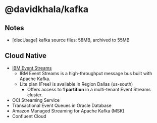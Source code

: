 # @davidkhala/kafka

## Notes
- [discUsage] kafka source files: 58MB, archived to 55MB


## Cloud Native
- [IBM Event Streams](https://cloud.ibm.com/catalog/services/event-streams)
    - IBM Event Streams is a high-throughput message bus built with Apache Kafka.
    - Lite plan (Free) is available in Region Dallas (us-south)
        - Offers access to **1 partition** in a multi-tenant Event Streams cluster.
- OCI Streaming Service
- Transactional Event Queues in Oracle Database
- Amazon Managed Streaming for Apache Kafka (MSK)
- Confluent Cloud
